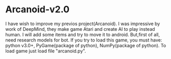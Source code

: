 # Arcanoid-v2.0
I have wish to improve my previos project(Arcanoid). I was impressive by work of DeepMind, they make game Atari and create AI to play instead human. I will add some items and try to move it to android. But,first of all, need research models for bot.
If you try to load this game, you must have: python v3.0+, PyGame(package of python), NumPy(package of python).
To load game just load file "arcanoid.py".

